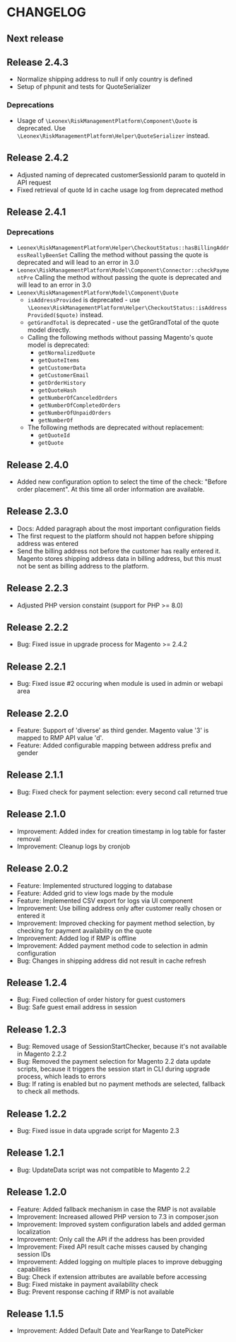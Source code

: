 CHANGELOG
=========

Next release
------------



Release 2.4.3
-------------

* Normalize shipping address to null if only country is defined
* Setup of phpunit and tests for QuoteSerializer

### Deprecations

* Usage of `\Leonex\RiskManagementPlatform\Component\Quote` is deprecated. Use `\Leonex\RiskManagementPlatform\Helper\QuoteSerializer` instead.


Release 2.4.2
-------------
* Adjusted naming of deprecated customerSessionId param to quoteId in API request
* Fixed retrieval of quote Id in cache usage log from deprecated method


Release 2.4.1
-------------

### Deprecations

* `Leonex\RiskManagementPlatform\Helper\CheckoutStatus::hasBillingAddressReallyBeenSet`
  Calling the method without passing the quote is deprecated and will lead to an error in 3.0
* `Leonex\RiskManagementPlatform\Model\Component\Connector::checkPaymentPre`
  Calling the method without passing the quote is deprecated and will lead to an error in 3.0
* `Leonex\RiskManagementPlatform\Model\Component\Quote`
  * `isAddressProvided` is deprecated - use `\Leonex\RiskManagementPlatform\Helper\CheckoutStatus::isAddressProvided($quote)` instead.
  * `getGrandTotal` is deprecated - use the getGrandTotal of the quote model directly.
  * Calling the following methods without passing Magento's quote model is deprecated:
    * `getNormalizedQuote`
    * `getQuoteItems`
    * `getCustomerData`
    * `getCustomerEmail`
    * `getOrderHistory`
    * `getQuoteHash`
    * `getNumberOfCanceledOrders`
    * `getNumberOfCompletedOrders`
    * `getNumberOfUnpaidOrders`
    * `getNumberOf`
  * The following methods are deprecated without replacement:
    * `getQuoteId`
    * `getQuote`

Release 2.4.0
-------------

* Added new configuration option to select the time of the check:
  "Before order placement". At this time all order information are available.


Release 2.3.0
-------------

* Docs: Added paragraph about the most important configuration fields
* The first request to the platform should not happen before shipping
  address was entered
* Send the billing address not before the customer has really entered it.
  Magento stores shipping address data in billing address, but this must
  not be sent as billing address to the platform.


Release 2.2.3
-------------

* Adjusted PHP version constaint (support for PHP >= 8.0)


Release 2.2.2
-------------

* Bug: Fixed issue in upgrade process for Magento >= 2.4.2


Release 2.2.1
-------------

* Bug: Fixed issue #2 occuring when module is used in admin or webapi area

Release 2.2.0
-------------

* Feature: Support of 'diverse' as third gender. Magento value '3' is mapped
  to RMP API value 'd'.
* Feature: Added configurable mapping between address prefix and gender


Release 2.1.1
-------------

* Bug: Fixed check for payment selection: every second call returned true


Release 2.1.0
-------------

* Improvement: Added index for creation timestamp in log table for faster removal
* Improvement: Cleanup logs by cronjob


Release 2.0.2
-------------

* Feature: Implemented structured logging to database
* Feature: Added grid to view logs made by the module
* Feature: Implemented CSV export for logs via UI component
* Improvement: Use billing address only after customer really chosen or entered it
* Improvement: Improved checking for payment method selection, by checking for
  payment availability on the quote
* Improvement: Added log if RMP is offline
* Improvement: Added payment method code to selection in admin configuration
* Bug: Changes in shipping address did not result in cache refresh


Release 1.2.4
-------------

* Bug: Fixed collection of order history for guest customers
* Bug: Safe guest email address in session


Release 1.2.3
-------------

* Bug: Removed usage of SessionStartChecker, because it's not available in Magento 2.2.2
* Bug: Removed the payment selection for Magento 2.2 data update scripts, because
  it triggers the session start in CLI during upgrade process, which leads to errors
* Bug: If rating is enabled but no payment methods are selected, fallback to check
  all methods.


Release 1.2.2
-------------

* Bug: Fixed issue in data upgrade script for Magento 2.3


Release 1.2.1
-------------

* Bug: UpdateData script was not compatible to Magento 2.2


Release 1.2.0
-------------

* Feature: Added fallback mechanism in case the RMP is not available
* Improvement: Increased allowed PHP version to 7.3 in composer.json
* Improvement: Improved system configuration labels and added german localization
* Improvement: Only call the API if the address has been provided
* Improvement: Fixed API result cache misses caused by changing session IDs
* Improvement: Added logging on multiple places to improve debugging capabilities
* Bug: Check if extension attributes are available before accessing
* Bug: Fixed mistake in payment availability check
* Bug: Prevent response caching if RMP is not available


Release 1.1.5
-------------

* Improvement: Added Default Date and YearRange to DatePicker

